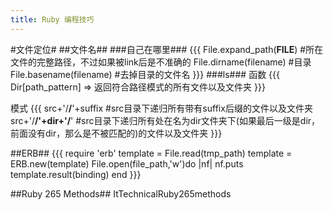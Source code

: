 ```yaml
---
title: Ruby 编程技巧
---
```


#文件定位#
##文件名##
###自己在哪里###
{{{
  File.expand_path(__FILE__) #所在文件的完整路径，不过如果被link后是不准确的
  File.dirname(filename)     #目录
  File.basename(filename)    #去掉目录的文件名
}}}
###ls###
函数
{{{
  Dir[path_pattern] => 返回符合路径模式的所有文件以及文件夹
}}}

模式
{{{
  src+'/**/**'+suffix #src目录下递归所有带有suffix后缀的文件以及文件夹
  src+'/**/'+dir+'/**' #src目录下递归所有处在名为dir文件夹下(如果最后一级是dir，前面没有dir，那么是不被匹配的)的文件以及文件夹
}}}

##ERB##
{{{
 require 'erb'
 template = File.read(tmp_path)
 template = ERB.new(template)
 File.open(file_path,'w')do |nf|
   nf.puts template.result(binding)
 end
}}}

##Ruby 265 Methods##
  ItTechnicalRuby265methods
